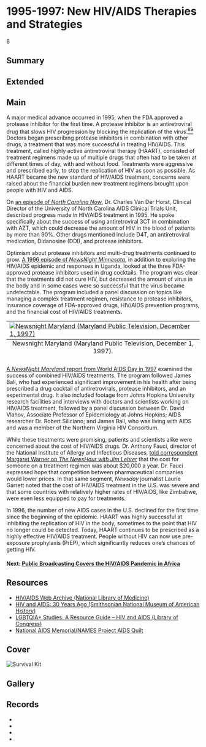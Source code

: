 # 1995-1997: New HIV/AIDS Therapies and Strategies

6

## Summary

## Extended

## Main

A major medical advance occurred in 1995, when the FDA approved a protease inhibitor for the first time. A protease inhibitor is an antiretroviral drug that slows HIV progression by blocking the replication of the virus.[<sup>89</sup>](/exhibits/hiv-aids-and-public-broadcasting/notes#89) Doctors began prescribing protease inhibitors in combination with other drugs, a treatment that was more successful in treating HIV/AIDS. This treatment, called highly active antiretroviral therapy (HAART), consisted of treatment regimens made up of multiple drugs that often had to be taken at different times of day, with and without food. Treatments were aggressive and prescribed early, to stop the replication of HIV as soon as possible. As HAART became the new standard of HIV/AIDS treatment, concerns were raised about the financial burden new treatment regimens brought upon people with HIV and AIDS.

On [an episode of *North Carolina Now*](/catalog/cpb-aacip-129-31cjt50j?start=746.80&end=1178.48), Dr. Charles Van Der Horst, Clinical Director of the University of North Carolina AIDS Clinical Trials Unit, described progress made in HIV/AIDS treatment in 1995. He spoke specifically about the success of using antiretroviral 3CT in combination with AZT, which could decrease the amount of HIV in the blood of patients by more than 90%. Other drugs mentioned include D4T, an antiretroviral medication, Didanosine (DDI), and protease inhibitors. 

Optimism about protease inhibitors and multi-drug treatments continued to grow. [A 1996 episode of *NewsNight Minnesota*](/catalog/cpb-aacip_77-63fxqtx1), in addition to exploring the HIV/AIDS epidemic and responses in Uganda, looked at the three FDA-approved protease inhibitors used in drug cocktails. The program was clear that the treatments did not cure HIV, but decreased the amount of virus in the body and in some cases were so successful that the virus became undetectable. The program included a panel discussion on topics like managing a complex treatment regimen, resistance to protease inhibitors, insurance coverage of FDA-approved drugs, HIV/AIDS prevention programs, and the financial cost of HIV/AIDS treatments. 

<table class="exhibit-image half-image">
<caption align="bottom" class="exhibit-caption">Newsnight Maryland (Maryland Public Television, December 1, 1997).</caption>
<tr><td><a href="https://americanarchive.org/catalog/cpb-aacip_394-15p8d15f" target="_blank"><img src="https://s3.amazonaws.com/americanarchive.org/exhibits/newsnight-maryland-1997-james-ball-cocktail.png" class="big-image" alt="Newsnight Maryland (Maryland Public Television, December 1, 1997)"/></a></td></tr>
</table>

[A *NewsNight Maryland* report from World AIDS Day in 1997](/catalog/cpb-aacip_394-15p8d15f) examined the success of combined HIV/AIDS treatments. The program followed James Ball, who had experienced significant improvement in his health after being prescribed a drug cocktail of antiretrovirals, protease inhibitors, and an experimental drug. It also included footage from Johns Hopkins University research facilities and interviews with doctors and scientists working on HIV/AIDS treatment, followed by a panel discussion between Dr. David Vlahov, Associate Professor of Epidemiology at Johns Hopkins; AIDS researcher Dr. Robert Siliciano; and James Ball, who was living with AIDS and was a member of the Northern Virginia HIV Consortium. 

While these treatments were promising, patients and scientists alike were concerned about the cost of HIV/AIDS drugs. Dr. Anthony Fauci, director of the National Institute of Allergy and Infectious Diseases, [told correspondent Margaret Warner on *The NewsHour with Jim Lehrer*](/catalog/cpb-aacip-507-4t6f18t02f?start=1736.28&end=2473.57) that the cost for someone on a treatment regimen was about $20,000 a year. Dr. Fauci expressed hope that competition between pharmaceutical companies would lower prices. In that same segment, *Newsday* journalist Laurie Garrett noted that the cost of HIV/AIDS treatment in the U.S. was severe and that some countries with relatively higher rates of HIV/AIDS, like Zimbabwe, were even less equipped to pay for treatments. 

In 1996, the number of new AIDS cases in the U.S. declined for the first time since the beginning of the epidemic. HAART was highly successful at inhibiting the replication of HIV in the body, sometimes to the point that HIV no longer could be detected. Today, HAART continues to be prescribed as a highly effective HIV/AIDS treatment. People without HIV can now use pre-exposure prophylaxis (PrEP), which significantly reduces one’s chances of getting HIV.

#### Next: [Public Broadcasting Covers the HIV/AIDS Pandemic in Africa](/exhibits/hiv-aids-and-public-broadcasting/7-public-broadcasting-covers-the-hiv-aids-pandemic-in-africa)

## Resources

- [HIV/AIDS Web Archive (National Library of Medicine)](https://archive-it.org/collections/8400)
- [HIV and AIDS: 30 Years Ago (Smithsonian National Museum of American History)](https://hivaids.omeka.net/collections/browse)
- [LGBTQIA+ Studies: A Resource Guide – HIV and AIDS (Library of Congress)](https://guides.loc.gov/lgbtq-studies/subject/hiv-aids)
- [National AIDS Memorial/NAMES Project AIDS Quilt](https://www.aidsmemorial.org)

## Cover
  <img title="Cover Image" alt="Survival Kit" src="https://s3.amazonaws.com/americanarchive.org/exhibits/Survival Kit_blood testing.PNG">

## Gallery

## Records

- [](/catalog/cpb-aacip-129-31cjt50j)
- [](/catalog/cpb-aacip_77-63fxqtx1)
- [](/catalog/cpb-aacip_394-15p8d15f)
- [](/catalog/cpb-aacip-507-4t6f18t02f)
